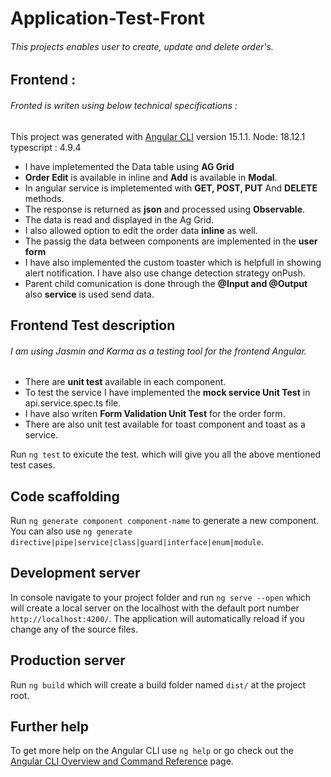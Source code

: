 # Application-Test-Front
###### This projects enables user to create, update and delete order's.

## Frontend :
###### Fronted is writen using below technical specifications :  
This project was generated with [Angular CLI](https://github.com/angular/angular-cli) version 15.1.1.
Node: 18.12.1  
typescript : 4.9.4  

- I have impletemented the Data table using **AG Grid**
- **Order Edit** is available in inline and **Add** is available in **Modal**.
- In angular service is impletemented with **GET, POST, PUT** And **DELETE** methods.
- The response is returned as **json** and processed using **Observable**.
- The data is read and displayed in the Ag Grid.
- I also allowed option to edit the order data **inline** as well.
- The passig the data between components are implemented in the **user form**
- I have also implemented the custom toaster which is helpfull in showing alert notification. I have also use change detection strategy onPush.
- Parent child comunication is done through the **@Input and @Output** also **service** is used send data.

## Frontend Test description 
###### I am using Jasmin and Karma as a testing tool for the frontend Angular.
- There are **unit test** available in each component.
- To test the service I have implemented the **mock service Unit Test** in api.service.spec.ts file.
- I have also writen **Form Validation Unit Test** for the order form.
- There are also unit test available for toast component and toast as a service.

Run ```ng test``` to exicute the test. which will give you all the above mentioned test cases.

## Code scaffolding

Run `ng generate component component-name` to generate a new component. You can also use `ng generate directive|pipe|service|class|guard|interface|enum|module`.

## Development server
In console navigate to your project folder and run ```ng serve --open``` which will create a local server on the localhost with the default port number ```http://localhost:4200/```. The application will automatically reload if you change any of the source files.

## Production server
Run ```ng build``` which will create a build folder named ```dist/``` at the project root.

## Further help
To get more help on the Angular CLI use ```ng help``` or go check out the [Angular CLI Overview and Command Reference](https://angular.io/cli) page.
